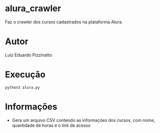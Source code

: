 # alura_crawler
Faz o crawler dos cursos cadastrados na plataforma Alura.

# Autor
Luiz Eduardo Pizzinatto

# Execução
```
python3 alura.py
```

# Informações
* Gera um arquivo CSV contendo as informações dos cursos, com nome, quantidade de horas e o link de acesso

